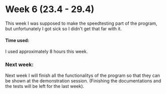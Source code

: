 # Week 6 (23.4 - 29.4)
This week I was supposed to make the speedtesting part of the program, but unfortunately I got sick so I didn't get that far with it.
#### Time used:
I used approximately 8 hours this week.
### Next week:
Next week I will finish all the functionalitys of the program so that they can be shown at the demonstration session. (Finishing the documentations and the tests will be left for the last week).
